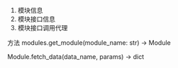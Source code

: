 1. 模块信息
2. 模块接口信息
3. 模块接口调用代理

方法
modules.get_module(module_name: str) -> Module

Module.fetch_data(data_name, params) -> dict

